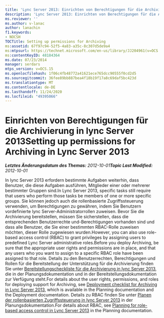 ```yaml
---
title: 'Lync Server 2013: Einrichten von Berechtigungen für die Archivierung'
description: 'Lync Server 2013: Einrichten von Berechtigungen für die Archivierung.'
ms.reviewer: ''
ms.author: v-lanac
author: lanachin
f1.keywords:
- NOCSH
TOCTitle: Setting up permissions for Archiving
ms:assetid: 67f97c94-52f5-4a83-a35c-8c307d5de9a4
ms:mtpsurl: https://technet.microsoft.com/en-us/library/JJ204961(v=OCS.15)
ms:contentKeyID: 48184364
ms.date: 07/23/2014
manager: serdars
mtps_version: v=OCS.15
ms.openlocfilehash: 1f06c4fb48772a41621ece765dcc90555f0cd2d5
ms.sourcegitcommit: 36fee89bb887bea4f18b19f17a8c69daf5bc423d
ms.translationtype: MT
ms.contentlocale: de-DE
ms.lasthandoff: 11/24/2020
ms.locfileid: "49395066"
---
```

# <a name="setting-up-permissions-for-archiving-in-lync-server-2013"></a><span data-ttu-id="0004f-103">Einrichten von Berechtigungen für die Archivierung in lync Server 2013</span><span class="sxs-lookup"><span data-stu-id="0004f-103">Setting up permissions for Archiving in Lync Server 2013</span></span>

<div data-xmlns="http://www.w3.org/1999/xhtml">

<div class="topic" data-xmlns="http://www.w3.org/1999/xhtml" data-msxsl="urn:schemas-microsoft-com:xslt" data-cs="https://msdn.microsoft.com/">

<div data-asp="https://msdn2.microsoft.com/asp">



</div>

<div id="mainSection">

<div id="mainBody"><span data-ttu-id="0004f-104">

<span> </span></span><span class="sxs-lookup"><span data-stu-id="0004f-104">

<span> </span></span></span>

<span data-ttu-id="0004f-105">_**Letztes Änderungsdatum des Themas:** 2012-10-01_</span><span class="sxs-lookup"><span data-stu-id="0004f-105">_**Topic Last Modified:** 2012-10-01_</span></span>

<span data-ttu-id="0004f-106">In lync Server 2013 erfordern bestimmte Aufgaben weiterhin, dass Benutzer, die diese Aufgaben ausführen, Mitglieder einer oder mehrerer bestimmter Gruppen sind.</span><span class="sxs-lookup"><span data-stu-id="0004f-106">In Lync Server 2013, specific tasks still require that users who perform those tasks be members of one or more specific groups.</span></span> <span data-ttu-id="0004f-107">Sie können jedoch auch die rollenbasierte Zugriffssteuerung verwenden, um Berechtigungen zu gewähren, indem Sie Benutzern vordefinierte lync Server-Administratorrollen zuweisen. Bevor Sie die Archivierung bereitstellen, müssen Sie sicherstellen, dass die entsprechenden Benutzerrechte und-Berechtigungen vorhanden sind und dass alle Benutzer, die Sie einer bestimmten RBAC-Rolle zuweisen möchten, dieser Rolle zugewiesen wurden.</span><span class="sxs-lookup"><span data-stu-id="0004f-107">However, you can also use role-based access control (RBAC) to grant privileges by assigning users to predefined Lync Server administrative roles.Before you deploy Archiving, be sure that the appropriate user rights and permissions are in place, and that any users who you want to assign to a specific RBAC role have been assigned to that role.</span></span> <span data-ttu-id="0004f-108">Details zu den Benutzerrechten, Berechtigungen und Rollen für die Bereitstellung der Unterstützung für die Archivierung finden Sie unter [Bereitstellungscheckliste für die Archivierung in lync Server 2013](lync-server-2013-deployment-checklist-for-archiving.md), die in der Planungsdokumentation und in der Bereitstellungsdokumentation zur Verfügung steht.</span><span class="sxs-lookup"><span data-stu-id="0004f-108">For details about the user rights, permissions, and roles for deploying support for Archiving, see [Deployment checklist for Archiving in Lync Server 2013](lync-server-2013-deployment-checklist-for-archiving.md), which is available in the Planning documentation and the Deployment documentation.</span></span> <span data-ttu-id="0004f-109">Details zu RBAC finden Sie unter [Planen der rollenbasierten Zugriffssteuerung in lync Server 2013](lync-server-2013-planning-for-role-based-access-control.md) in der Planungsdokumentation.</span><span class="sxs-lookup"><span data-stu-id="0004f-109">For details about RBAC, see [Planning for role-based access control in Lync Server 2013](lync-server-2013-planning-for-role-based-access-control.md) in the Planning documentation.</span></span>

<span data-ttu-id="0004f-110"></div>

<span> </span>

</div>

</div>

</span><span class="sxs-lookup"><span data-stu-id="0004f-110"></div>

<span> </span>

</div>

</div>

</span></span></div>

